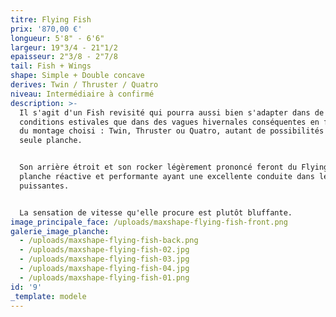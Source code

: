 ```yaml
---
titre: Flying Fish
prix: '870,00 €'
longueur: 5'8" - 6'6"
largeur: 19"3/4 - 21"1/2
epaisseur: 2"3/8 - 2"7/8
tail: Fish + Wings
shape: Simple + Double concave
derives: Twin / Thruster / Quatro
niveau: Intermédiaire à confirmé
description: >-
  Il s'agit d'un Fish revisité qui pourra aussi bien s'adapter dans de petites
  conditions estivales que dans des vagues hivernales conséquentes en fonction
  du montage choisi : Twin, Thruster ou Quatro, autant de possibilités pour une
  seule planche.


  Son arrière étroit et son rocker légèrement prononcé feront du Flying Fish une
  planche réactive et performante ayant une excellente conduite dans les vagues
  puissantes.


  La sensation de vitesse qu'elle procure est plutôt bluffante.
image_principale_face: /uploads/maxshape-flying-fish-front.png
galerie_image_planche:
  - /uploads/maxshape-flying-fish-back.png
  - /uploads/maxshape-flying-fish-02.jpg
  - /uploads/maxshape-flying-fish-03.jpg
  - /uploads/maxshape-flying-fish-04.jpg
  - /uploads/maxshape-flying-fish-01.png
id: '9'
_template: modele
---
```


